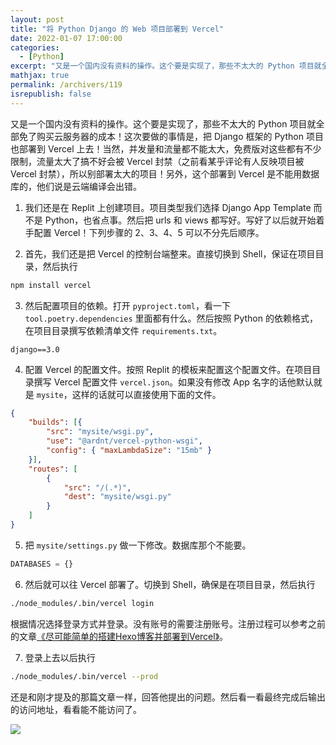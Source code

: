 ```yaml
---
layout: post
title: "将 Python Django 的 Web 项目部署到 Vercel"
date: 2022-01-07 17:00:00
categories: 
  - [Python]
excerpt: "又是一个国内没有资料的操作。这个要是实现了，那些不太大的 Python 项目就全部免了购买云服务器的成本！这次要做的事情是，把 Django 框架的 Python 项目也部署到 Vercel 上去！当然，并发量和流量都不能太大，免费版对这些都有不少限制，流量太大了搞不好会被 Vercel 封禁（之前看某乎评论有人反映项目被 Vercel 封禁），所以别部署太大的项目！另外，这个部署到 Vercel 是不能用数据库的，他们说是云端编译会出错。"
mathjax: true
permalink: /archivers/119
isrepublish: false
---
```


又是一个国内没有资料的操作。这个要是实现了，那些不太大的 Python 项目就全部免了购买云服务器的成本！这次要做的事情是，把 Django 框架的 Python 项目也部署到 Vercel 上去！当然，并发量和流量都不能太大，免费版对这些都有不少限制，流量太大了搞不好会被 Vercel 封禁（之前看某乎评论有人反映项目被 Vercel 封禁），所以别部署太大的项目！另外，这个部署到 Vercel 是不能用数据库的，他们说是云端编译会出错。

1. 我们还是在 Replit 上创建项目。项目类型我们选择 Django App Template 而不是 Python，也省点事。然后把 urls 和 views 都写好。写好了以后就开始着手配置 Vercel！下列步骤的 2、3、4、5 可以不分先后顺序。

2. 首先，我们还是把 Vercel 的控制台端整来。直接切换到 Shell，保证在项目目录，然后执行 

```bash
npm install vercel
```

3. 然后配置项目的依赖。打开 ```pyproject.toml```，看一下 ```tool.poetry.dependencies``` 里面都有什么。然后按照 Python 的依赖格式，在项目目录撰写依赖清单文件 ```requirements.txt```。

```
django==3.0
```

4. 配置 Vercel 的配置文件。按照 Replit 的模板来配置这个配置文件。在项目目录撰写 Vercel 配置文件 ```vercel.json```。如果没有修改 App 名字的话他默认就是 ```mysite```，这样的话就可以直接使用下面的文件。

```json
{
    "builds": [{
        "src": "mysite/wsgi.py",
        "use": "@ardnt/vercel-python-wsgi",
        "config": { "maxLambdaSize": "15mb" }
    }],
    "routes": [
        {
            "src": "/(.*)",
            "dest": "mysite/wsgi.py"
        }
    ]
}
```
5. 把 ```mysite/settings.py``` 做一下修改。数据库那个不能要。

```python
DATABASES = {}
```

6. 然后就可以往 Vercel 部署了。切换到 Shell，确保是在项目目录，然后执行

```bash
./node_modules/.bin/vercel login
```

根据情况选择登录方式并登录。没有账号的需要注册账号。注册过程可以参考之前的文章[《尽可能简单的搭建Hexo博客并部署到Vercel》](90.html)。

7. 登录上去以后执行

```bash
./node_modules/.bin/vercel --prod
```

还是和刚才提及的那篇文章一样，回答他提出的问题。然后看一看最终完成后输出的访问地址，看看能不能访问了。

![](https://pic1.xuehuaimg-x.com/proxy/https://img-blog.csdnimg.cn/591f2a79901b4a8fba6063088a534329.png)